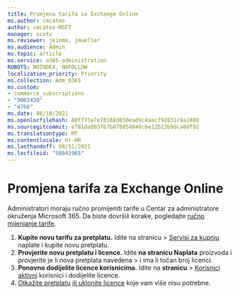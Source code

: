 ```yaml
---
title: Promjena tarifa za Exchange Online
ms.author: cmcatee
author: cmcatee-MSFT
manager: scotv
ms.reviewer: jkinma, jmueller
ms.audience: Admin
ms.topic: article
ms.service: o365-administration
ROBOTS: NOINDEX, NOFOLLOW
localization_priority: Priority
ms.collection: Adm_O365
ms.custom:
- commerce_subscriptions
- "9002450"
- "4766"
ms.date: 08/10/2021
ms.openlocfilehash: 80ff73a7e70188d030ead9c4aacf92831c9a1888
ms.sourcegitcommit: e781da003fb7b878854846cbe12b13b9dca8df92
ms.translationtype: MT
ms.contentlocale: hr-HR
ms.lasthandoff: 08/31/2021
ms.locfileid: "58841965"
---
```

# <a name="change-exchange-online-plans"></a>Promjena tarifa za Exchange Online

Administratori moraju ručno promijeniti tarife u Centar za administratore okruženja Microsoft 365. Da biste dovršili korake, pogledajte [ručno mijenjanje tarife](https://docs.microsoft.com/microsoft-365/commerce/subscriptions/change-plans-manually).

1. **Kupite novu tarifu za pretplatu.** Idite na stranicu  >  [Servisi za kupnju](https://go.microsoft.com/fwlink/p/?linkid=868433) naplate i kupite novu pretplatu.
2. **Provjerite novu pretplatu i licence.** Idite **na stranicu Naplata** proizvoda i provjerite je li nova pretplata navedena  >  [](https://go.microsoft.com/fwlink/p/?linkid=842054) i ima li točan broj licenci.
3. **Ponovno dodijelite licence korisnicima.** Idite na **stranicu**  >  [Korisnici aktivni](https://go.microsoft.com/fwlink/p/?linkid=834822) korisnici i dodijelite licence.
4. [Otkažite pretplatu](https://docs.microsoft.com/microsoft-365/commerce/subscriptions/cancel-your-subscription) [ili uklonite licence](https://docs.microsoft.com/microsoft-365/commerce/licenses/buy-licenses) koje vam više nisu potrebne.